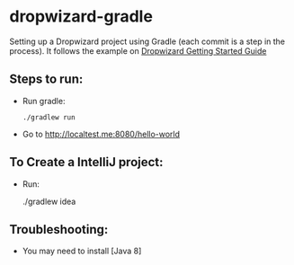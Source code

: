 dropwizard-gradle
=================

Setting up a Dropwizard project using Gradle (each commit is a step in the process). It follows the example on [Dropwizard Getting Started Guide](https://dropwizard.github.io/dropwizard/getting-started.html)

Steps to run:
-------

- Run gradle:

      ./gradlew run
      
- Go to http://localtest.me:8080/hello-world



To Create a IntelliJ project:
-----------------------------

- Run:

     ./gradlew idea


Troubleshooting:
----------------

- You may need to install [Java 8]
